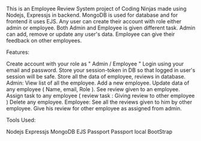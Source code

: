 This is an Employee Review System project of Coding Ninjas made using Nodejs, Expressjs in backend. 
MongoDB is used for database and for frontend it uses EJS.
Any user can create their account with role either admin or employee. 
Both Admin and Employee is given different task. Admin can add, remove or update any user's data.
Employee can give their feedback on other employees.




Features:

Create account with your role as " Admin / Employee "
Login using your email and password.
Store your session-token in DB so that logged in user's session will be safe.
Store all the data of employee, reviews in database.
Admin:
View list of all the employee.
Add a new employee.
Update data of any employee ( Name, email, Role ).
See review given to an employee.
Assign task to any employee ( review task : Giving review to other employee )
Delete any employee.
Employee:
See all the reviews given to him by other employee.
Give his review for other employee as assigned from admin.


Tools Used:

Nodejs
Expressjs
MongoDB
EJS
Passport
Passport local
BootStrap
